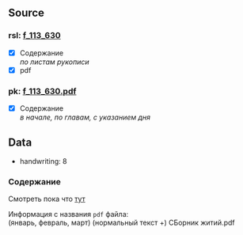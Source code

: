 ## Source

### rsl: [f_113_630][rsl]
- [x] Содержание  
  *по листам рукописи*
- [x] pdf
### pk: [f_113_630.pdf][pk]
- [x] Содержание  
  *в начале, по главам, с указанием дня*

## Data

* handwriting: 8


### Содержание
Смотреть пока что [тут][lives_saints]

Информация с названия `pdf` файла:  
(январь, февраль, март)
(нормальный текст +)
СБорник житий.pdf



[rsl]: https://lib-fond.ru/lib-rgb/113/f-113-630/

[pk]: ../../../../../../pravoslavie/lives_saints/f_113_630.pdf


[lives_saints]: ../../../lives_saints/README.md
